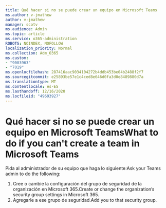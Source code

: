 ```yaml
---
title: Qué hacer si no se puede crear un equipo en Microsoft Teams
ms.author: v-jmathew
author: v-jmathew
manager: scotv
ms.audience: Admin
ms.topic: article
ms.service: o365-administration
ROBOTS: NOINDEX, NOFOLLOW
localization_priority: Normal
ms.collection: Adm_O365
ms.custom:
- "9003963"
- "7019"
ms.openlocfilehash: 287416aac9034104272b4ddb453be04b2488f2f7
ms.sourcegitcommit: e25893be57e1c4ced8e646d0fa3d0e8489880d7a
ms.translationtype: MT
ms.contentlocale: es-ES
ms.lasthandoff: 12/16/2020
ms.locfileid: "49693927"
---
```

# <a name="what-to-do-if-you-cant-create-a-team-in-microsoft-teams"></a><span data-ttu-id="d9bf3-102">Qué hacer si no se puede crear un equipo en Microsoft Teams</span><span class="sxs-lookup"><span data-stu-id="d9bf3-102">What to do if you can't create a team in Microsoft Teams</span></span>

<span data-ttu-id="d9bf3-103">Pida al administrador de su equipo que haga lo siguiente:</span><span class="sxs-lookup"><span data-stu-id="d9bf3-103">Ask your Teams admin to do the following:</span></span>

1. <span data-ttu-id="d9bf3-104">Cree o cambie la configuración del grupo de seguridad de la organización en Microsoft 365.</span><span class="sxs-lookup"><span data-stu-id="d9bf3-104">Create or change the organization’s security group settings in Microsoft 365.</span></span>
2. <span data-ttu-id="d9bf3-105">Agregarle a ese grupo de seguridad.</span><span class="sxs-lookup"><span data-stu-id="d9bf3-105">Add you to that security group.</span></span>
